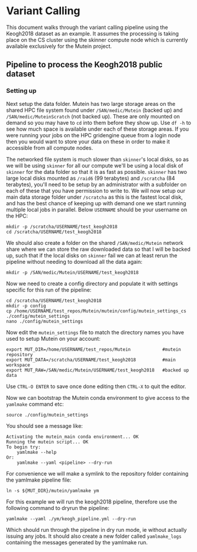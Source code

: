 # Variant Calling

This document walks through the variant calling pipeline using the Keogh2018 dataset as an example. It assumes the processing is taking place on the CS cluster using the skinner compute node which is currently available exclusively for the Mutein project.

## Pipeline to process the Keogh2018 public dataset


### Setting up

Next setup the data folder. Mutein has two large storage areas on the shared HPC file system found under `/SAN/medic/Mutein` (backed up) and `/SAN/medic/MuteinScratch` (not backed up). These are only mounted on demand so you may have to `cd` into them before they show up. Use `df -h` to see how much space is available under each of these storage areas. If you were running your jobs on the HPC gridengine queue from a login node then you would want to store your data on these in order to make it accessible from all compute nodes.

The networked file system is much slower than `skinner`'s local disks, so as we will be using `skinner` for all our compute we'll be using a local disk of `skinner` for the data folder so that it is as fast as possible. `skinner` has two large local disks mounted as `/raid6` (99 terabytes) and `/scratcha` (84 terabytes), you'll need to be setup by an administrator with a subfolder on each of these that you have permission to write to. We will now setup our main data storage folder under `/scratcha` as this is the fastest local disk, and has the best chance of keeping up with demand one we start running multiple local jobs in parallel. Below `USERNAME` should be your username on the HPC:

```
mkdir -p /scratcha/USERNAME/test_keogh2018
cd /scratcha/USERNAME/test_keogh2018
```

We should also create a folder on the shared `/SAN/medic/Mutein` network share where we can store the raw downloaded data so that I will be backed up, such that if the local disks on `skinner` fail we can at least rerun the pipeline without needing to download all the data again:

```
mkdir -p /SAN/medic/Mutein/USERNAME/test_keogh2018
```

Now we need to create a config directory and populate it with settings specific for this run of the pipeline:

```
cd /scratcha/USERNAME/test_keogh2018
mkdir -p config
cp /home/USERNAME/test_repos/Mutein/mutein/config/mutein_settings_cs ./config/mutein_settings
nano ./config/mutein_settings
```

Now edit the `mutein_settings` file to match the directory names you have used to setup Mutein on your account:

```
export MUT_DIR=/home/USERNAME/test_repos/Mutein            #mutein repository
export MUT_DATA=/scratcha/USERNAME/test_keogh2018          #main workspace
export MUT_RAW=/SAN/medic/Mutein/USERNAME/test_keogh2018   #backed up data
```

Use `CTRL-O ENTER` to save once done editing then `CTRL-X` to quit the editor.

Now we can bootstrap the Mutein conda environment to give access to the `yamlmake` command etc:

```
source ./config/mutein_settings
```

You should see a message like:

```
Activating the mutein_main conda environment... OK
Running the mutein script... OK
To begin try:
    yamlmake --help
Or:
    yamlmake --yaml <pipeline> --dry-run
```

For convenience we will make a symlink to the repository folder containing the yamlmake pipeline file:

```
ln -s ${MUT_DIR}/mutein/yamlmake ym
```

For this example we will run the keogh2018 pipeline, therefore use the following command to dryrun the pipeline:

```
yamlmake --yaml ./ym/keogh_pipeline.yml --dry-run
```

Which should run through the pipeline in dry run mode, ie without actually issuing any jobs. It should also create a new folder called `yamlmake_logs` containing the messages generated by the yamlmake run.

